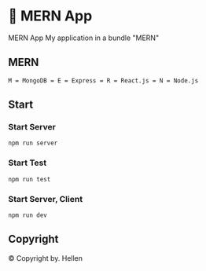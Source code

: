 # 📃 MERN App
MERN App My application in a bundle "MERN" 
## MERN
```
M = MongoDВ = E = Express = R = React.js = N = Node.js
```
## Start
### Start Server
```
npm run server
```
### Start Test
```
npm run test
```
### Start Server, Client
```
npm run dev
```
## Copyright
&copy; Copyright by. Hellen
